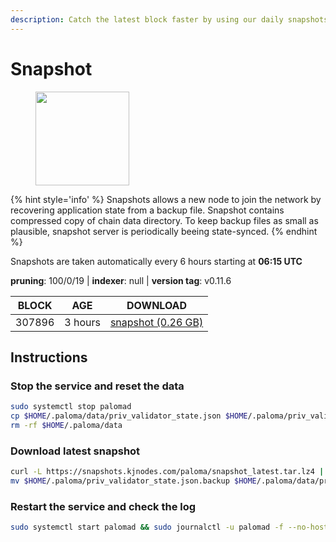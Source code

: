 ```yaml
---
description: Catch the latest block faster by using our daily snapshots.
---
```


# Snapshot

<figure><img src="https://raw.githubusercontent.com/kj89/testnet_manuals/main/pingpub/logos/paloma.png" width="150" alt=""><figcaption></figcaption></figure>

{% hint style='info' %}
Snapshots allows a new node to join the network by recovering application state from a backup file. 
Snapshot contains compressed copy of chain data directory. To keep backup files as small as plausible, 
snapshot server is periodically beeing state-synced.
{% endhint %}

Snapshots are taken automatically every 6 hours starting at **06:15 UTC**

**pruning**: 100/0/19 | **indexer**: null | **version tag**: v0.11.6

| BLOCK             | AGE             | DOWNLOAD                                                                                            |
| ----------------- | --------------- | --------------------------------------------------------------------------------------------------- |
| 307896 | 3 hours | [snapshot (0.26 GB)](https://snapshots.kjnodes.com/paloma/snapshot\_latest.tar.lz4) |

## Instructions

### Stop the service and reset the data

```bash
sudo systemctl stop palomad
cp $HOME/.paloma/data/priv_validator_state.json $HOME/.paloma/priv_validator_state.json.backup
rm -rf $HOME/.paloma/data
```

### Download latest snapshot

```bash
curl -L https://snapshots.kjnodes.com/paloma/snapshot_latest.tar.lz4 | tar -Ilz4 -xf - -C $HOME/.paloma
mv $HOME/.paloma/priv_validator_state.json.backup $HOME/.paloma/data/priv_validator_state.json
```

### Restart the service and check the log

```bash
sudo systemctl start palomad && sudo journalctl -u palomad -f --no-hostname -o cat
```
